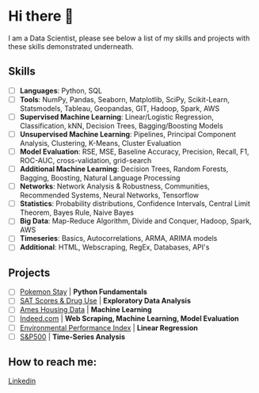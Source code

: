 # Hi there 👋

I am a Data Scientist, please see below a list of my skills and projects with these skills demonstrated underneath.

## Skills

- [ ] **Languages**: Python, SQL
- [ ] **Tools**: NumPy, Pandas, Seaborn, Matplotlib, SciPy, Scikit-Learn, Statsmodels, Tableau, Geopandas, GIT, Hadoop, Spark, AWS 
- [ ] **Supervised Machine Learning**: Linear/Logistic Regression, Classification, kNN, Decision Trees, Bagging/Boosting Models
- [ ] **Unsupervised Machine Learning**: Pipelines, Principal Component Analysis, Clustering, K-Means, Cluster Evaluation
- [ ] **Model Evaluation**: RSE, MSE, Baseline Accuracy, Precision, Recall, F1, ROC-AUC, cross-validation, grid-search
- [ ] **Additional Machine Learning**: Decision Trees, Random Forests, Bagging, Boosting, Natural Language Processing
- [ ] **Networks**: Network Analysis & Robustness, Communities, Recommended Systems, Neural Networks, Tensorflow
- [ ] **Statistics**: Probability distributions, Confidence Intervals, Central Limit Theorem, Bayes Rule, Naive Bayes
- [ ] **Big Data**: Map-Reduce Algorithm, Divide and Conquer, Hadoop, Spark, AWS
- [ ] **Timeseries**: Basics, Autocorrelations, ARMA, ARIMA models
- [ ] **Additional**: HTML, Webscraping, RegEx, Databases, API's

## Projects

- [ ] [Pokemon Stay](https://github.com/Marc-Lodge/Pokemon_Stay) | **Python Fundamentals** 
- [ ] [SAT Scores & Drug Use](https://github.com/Marc-Lodge/SAT_Scores) | **Exploratory Data Analysis** 
- [ ] [Ames Housing Data](https://github.com/Marc-Lodge/Ames) | **Machine Learning** 
- [ ] [Indeed.com](https://github.com/Marc-Lodge/Indeed) | **Web Scraping, Machine Learning, Model Evaluation**
- [ ] [Environmental Performance Index](https://github.com/Marc-Lodge/Environmental_Performance_Index) | **Linear Regression** 
- [ ] [S&P500](https://github.com/Marc-Lodge/SPY) | **Time-Series Analysis** 

## How to reach me:
[Linkedin](www.linkedin.com/in/marc-lodge)

<!--

**Lodgimus/Lodgimus** is a ✨ _special_ ✨ repository because its `README.md` (this file) appears on your GitHub profile.

Here are some ideas to get you started:

- 🔭 I’m currently working on ...
- 🌱 I’m currently learning ...
- 👯 I’m looking to collaborate on ...
- 🤔 I’m looking for help with ...
- 💬 Ask me about ...
- 📫 How to reach me: ...
- 😄 Pronouns: ...
- ⚡ Fun fact: ...

-->
